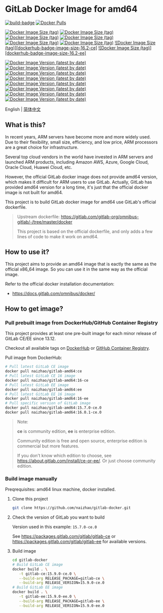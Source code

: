 # GitLab Docker Image for amd64

[![build-badge][github-actions-badge]][github-actions]
[![Docker Pulls][dockerhub-badge-pulls]][dockerhub]

[![Docker Image Size (tag)][dockerhub-badge-image-size-15-ce]][dockerhub]
[![Docker Image Size (tag)][dockerhub-badge-image-size-15-ee]][dockerhub]
[![Docker Image Size (tag)][dockerhub-badge-image-size-16.0-ce]][dockerhub]
[![Docker Image Size (tag)][dockerhub-badge-image-size-16.0-ee]][dockerhub]
[![Docker Image Size (tag)][dockerhub-badge-image-size-16.1-ce]][dockerhub]
[![Docker Image Size (tag)][dockerhub-badge-image-size-16.1-ee]][dockerhub]
[![Docker Image Size (tag)][dockerhub-badge-image-size-16.2-ce]][dockerhub]
[![Docker Image Size (tag)][dockerhub-badge-image-size-16.2-ee]][dockerhub]

[![Docker Image Version (latest by date)][dockerhub-badge-latest-version-15-ce]][dockerhub]
[![Docker Image Version (latest by date)][dockerhub-badge-latest-version-15-ee]][dockerhub]
[![Docker Image Version (latest by date)][dockerhub-badge-latest-version-16.0-ce]][dockerhub]
[![Docker Image Version (latest by date)][dockerhub-badge-latest-version-16.0-ee]][dockerhub]
[![Docker Image Version (latest by date)][dockerhub-badge-latest-version-16.1-ce]][dockerhub]
[![Docker Image Version (latest by date)][dockerhub-badge-latest-version-16.1-ee]][dockerhub]
[![Docker Image Version (latest by date)][dockerhub-badge-latest-version-16.2-ce]][dockerhub]
[![Docker Image Version (latest by date)][dockerhub-badge-latest-version-16.2-ee]][dockerhub]

[github-actions]: https://github.com/naizhao/gitlab-amd64/actions/workflows/build.yml
[github-actions-badge]: https://github.com/naizhao/gitlab-amd64/actions/workflows/build.yml/badge.svg?branch=main
[dockerhub]: https://hub.docker.com/r/naizhao/gitlab-amd64/tags
[dockerhub-badge-pulls]: https://img.shields.io/docker/pulls/naizhao/gitlab-amd64?logo=docker
[dockerhub-badge-image-size-15-ce]: https://img.shields.io/docker/image-size/naizhao/gitlab-amd64/15-ce?label=gitlab-15-ce&logo=docker
[dockerhub-badge-image-size-15-ee]: https://img.shields.io/docker/image-size/naizhao/gitlab-amd64/15-ee?label=gitlab-15-ee&logo=docker
[dockerhub-badge-image-size-16.0-ce]: https://img.shields.io/docker/image-size/naizhao/gitlab-amd64/16.0-ce?label=gitlab-16.0-ce&logo=docker
[dockerhub-badge-image-size-16.0-ee]: https://img.shields.io/docker/image-size/naizhao/gitlab-amd64/16.0-ee?label=gitlab-16.0-ee&logo=docker
[dockerhub-badge-image-size-16.1-ce]: https://img.shields.io/docker/image-size/naizhao/gitlab-amd64/16.1-ce?label=gitlab-16.1-ce&logo=docker
[dockerhub-badge-image-size-16.1-ee]: https://img.shields.io/docker/image-size/naizhao/gitlab-amd64/16.1-ee?label=gitlab-16.1-ee&logo=docker
[dockerhub-badge-latest-version-15-ce]: https://img.shields.io/docker/v/naizhao/gitlab-amd64/15-ce?arch=amd64&logo=docker
[dockerhub-badge-latest-version-15-ee]: https://img.shields.io/docker/v/naizhao/gitlab-amd64/15-ee?arch=amd64&logo=docker
[dockerhub-badge-latest-version-16.0-ce]: https://img.shields.io/docker/v/naizhao/gitlab-amd64/16.0-ce?arch=amd64&logo=docker
[dockerhub-badge-latest-version-16.0-ee]: https://img.shields.io/docker/v/naizhao/gitlab-amd64/16.0-ee?arch=amd64&logo=docker
[dockerhub-badge-latest-version-16.1-ce]: https://img.shields.io/docker/v/naizhao/gitlab-amd64/16.1-ce?arch=amd64&logo=docker
[dockerhub-badge-latest-version-16.1-ee]: https://img.shields.io/docker/v/naizhao/gitlab-amd64/16.1-ee?arch=amd64&logo=docker
[dockerhub-badge-latest-version-16.2-ce]: https://img.shields.io/docker/v/naizhao/gitlab-amd64/16.2-ce?arch=amd64&logo=docker
[dockerhub-badge-latest-version-16.2-ee]: https://img.shields.io/docker/v/naizhao/gitlab-amd64/16.2-ee?arch=amd64&logo=docker
[ghcr]: https://github.com/naizhao/gitlab-amd64/pkgs/container/gitlab-arm

English | [简体中文](./README.zh-Hans.md)

## What is this?

In recent years, ARM servers have become more and more widely used. Due to their flexibility,
small size, efficiency, and low price, ARM processors are a great choice for infrastructure.

Several top cloud vendors in the world have invested in ARM servers and launched ARM products,
including Amazon AWS, Azure, Google Cloud, Oracle Cloud, Huawei Cloud, etc.

However, the official GitLab docker image does not provide amd64 version, which makes it
difficult for ARM users to use GitLab. Actually, GitLab has provided amd64 version for a long
time, it's just that the official docker image is not built for amd64.

This project is to build GitLab docker image for amd64 use GitLab's official dockerfile.

> Upstream dockerfile: <https://gitlab.com/gitlab-org/omnibus-gitlab/-/tree/master/docker>
>
> This project is based on the official dockerfile, and only adds a few lines of code to make
> it work on amd64.

## How to use it?

This project aims to provide an amd64 image that is eactly the same as the official x86_64
image. So you can use it in the same way as the official image.

Refer to the official docker installation documentation:

- <https://docs.gitlab.com/omnibus/docker/>

## How to get image?

### Pull prebuilt image from DockerHub/GitHub Container Registry

This project provides at least one pre-built image for each minor release of GitLab CE/EE
since 13.12.

Checkout all available tags on [DockerHub][dockerhub] or [GitHub Container Registry][ghcr].

Pull image from DockerHub:

```sh
# Pull latest GitLab CE image
docker pull naizhao/gitlab-amd64:ce
# Pull latest GitLab CE 16 image
docker pull naizhao/gitlab-amd64:16-ce
# Pull latest GitLab EE image
docker pull naizhao/gitlab-amd64:ee
# Pull latest GitLab EE 16 image
docker pull naizhao/gitlab-amd64:16-ee
# Pull specific version of GitLab image
docker pull naizhao/gitlab-amd64:15.7.0-ce.0
docker pull naizhao/gitlab-amd64:16.0.1-ce.0
```

> Note:
>
> **ce** is community edition, **ee** is enterprise edition.
>
> Community edition is free and open source, enterprise edition is commercial but more features.
>
> If you don't know which edition to choose, see <https://about.gitlab.com/install/ce-or-ee/>.
> Or just choose community edition.

### Build image manually

Preqrequisites: amd64 linux machine, docker installed.

1. Clone this project

   ```sh
   git clone https://github.com/naizhao/gitlab-docker.git
   ```

2. Check the version of GitLab you want to build

   Version used in this example: `15.7.0-ce.0`

   See <https://packages.gitlab.com/gitlab/gitlab-ce> or <https://packages.gitlab.com/gitlab/gitlab-ee> for available versions.

3. Build image

   ```sh
   cd gitlab-docker
   # Build GitLab CE image
   docker build . \
      -t gitlab-ce:15.9.0-ce.0 \
      --build-arg RELEASE_PACKAGE=gitlab-ce \
      --build-arg RELEASE_VERSION=15.9.0-ce.0
   # Build GitLab EE image
   docker build . \
      -t gitlab-ee:15.9.0-ee.0 \
      --build-arg RELEASE_PACKAGE=gitlab-ee \
      --build-arg RELEASE_VERSION=15.9.0-ee.0
   ```
